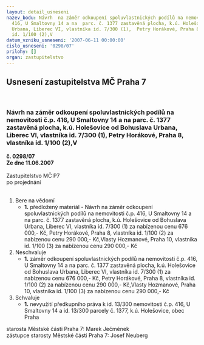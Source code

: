 ```yaml
---
layout: detail_usneseni
nazev_bodu: Návrh  na záměr odkoupení spoluvlastnických podílů na nemovitosti č.p.
  416, U Smaltovny 14 a na  parc. č. 1377 zastavěná plocha, k.ú. Holešovice od  Bohuslava
  Urbana, Liberec VI, vlastníka id. 7/300 (1),  Petry Horákové, Praha 8, vlastníka
  id. 1/100 (2),V
datum_vzniku_usneseni: '2007-06-11 00:00:00'
cislo_usneseni: '0298/07'
prilohy: []
organ: zastupitelstvo
---
```

<div id="ucUsn_pList" class="usn">
	<span><h2>Usnesení zastupitelstva MČ Praha 7 </h2>
<br></span><div class="standBody">
<span><h3>Návrh  na záměr odkoupení spoluvlastnických podílů na nemovitosti č.p. 416, U Smaltovny 14 a na  parc. č. 1377 zastavěná plocha, k.ú. Holešovice od  Bohuslava Urbana, Liberec VI, vlastníka id. 7/300 (1),  Petry Horákové, Praha 8, vlastníka id. 1/100 (2),V</h3></span><div class="center">
		<strong>č. 0298/07</strong><br>
	</div>
<div class="center">
		<strong>Ze dne 11.06.2007</strong><br><br>
	</div>Zastupitelstvo MČ P7<br> po projednání<br><br><ol>
<li>Bere na vědomí<ul><li>
<strong>1.</strong> předložený materiál - Návrh na záměr odkoupení spoluvlastnických podílů na nemovitosti č.p. 416, U Smaltovny 14 a na  parc. č. 1377 zastavěná plocha, k.ú. Holešovice od  Bohuslava Urbana, Liberec VI, vlastníka id. 7/300 (1) za nabízenou cenu 676 000,- Kč,  Petry Horákové, Praha 8, vlastníka id. 1/100  (2) za nabízenou cenu 290 000,- Kč,Vlasty Hozmanové, Praha 10, vlastníka id. 1/100 (3) za nabízenou cenu 290 000,- Kč </li></ul>
</li>
<li>Neschvaluje<ul><li>
<strong>1.</strong> záměr odkoupení spoluvlastnických podílů na nemovitosti č.p. 416, U Smaltovny 14 a na  parc. č. 1377 zastavěná plocha, k.ú. Holešovice od  Bohuslava Urbana, Liberec VI, vlastníka id. 7/300  (1) za nabízenou cenu 676 000,- Kč,  Petry Horákové, Praha 8, vlastníka id. 1/100  (2) za nabízenou cenu 290 000,- Kč,Vlasty Hozmanové, Praha 10, vlastníka id. 1/100 (3) za nabízenou cenu 290 000,- Kč </li></ul>
</li>
<li>Schvaluje<ul><li>
<strong>1.</strong> nevyužití předkupního práva k id. 13/300 nemovitosti č.p. 416, U Smaltovny 14 a id. 13/300 parcely č. 1377, k.ú. Holešovice, obec Praha</li></ul>
</li>
</ol>starosta Městské části Praha 7: Marek Ječmének<br>zástupce starosty Městské části Praha 7: Josef Neuberg
</div>
</div>